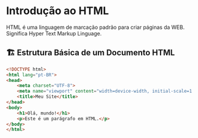# Introdução ao HTML

HTML é uma linguagem de marcação padrão para criar páginas da WEB. Significa Hyper Text Markup Linguage.

## 🏗️ Estrutura Básica de um Documento HTML  

```html
<!DOCTYPE html>
<html lang="pt-BR">
<head>
    <meta charset="UTF-8">
    <meta name="viewport" content="width=device-width, initial-scale=1.0">
    <title>Meu Site</title>
</head>
<body>
    <h1>Olá, mundo!</h1>
    <p>Este é um parágrafo em HTML.</p>
</body>
</html>

